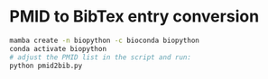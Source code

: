 # PMID to BibTex entry conversion

```bash
mamba create -n biopython -c bioconda biopython
conda activate biopython
# adjust the PMID list in the script and run:
python pmid2bib.py
```
